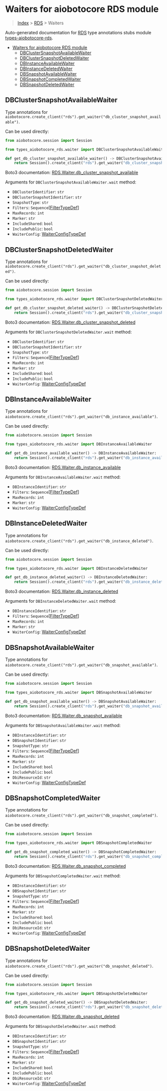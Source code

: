 <a id="waiters-for-aiobotocore-rds-module"></a>

# Waiters for aiobotocore RDS module

> [Index](..) > [RDS](.) > Waiters

Auto-generated documentation for
[RDS](https://boto3.amazonaws.com/v1/documentation/api/latest/reference/services/rds.html#RDS)
type annotations stubs module
[types-aiobotocore-rds](https://pypi.org/project/types-aiobotocore-rds/).

- [Waiters for aiobotocore RDS module](#waiters-for-aiobotocore-rds-module)
  - [DBClusterSnapshotAvailableWaiter](#dbclustersnapshotavailablewaiter)
  - [DBClusterSnapshotDeletedWaiter](#dbclustersnapshotdeletedwaiter)
  - [DBInstanceAvailableWaiter](#dbinstanceavailablewaiter)
  - [DBInstanceDeletedWaiter](#dbinstancedeletedwaiter)
  - [DBSnapshotAvailableWaiter](#dbsnapshotavailablewaiter)
  - [DBSnapshotCompletedWaiter](#dbsnapshotcompletedwaiter)
  - [DBSnapshotDeletedWaiter](#dbsnapshotdeletedwaiter)

<a id="dbclustersnapshotavailablewaiter"></a>

## DBClusterSnapshotAvailableWaiter

Type annotations for
`aiobotocore.create_client("rds").get_waiter("db_cluster_snapshot_available")`.

Can be used directly:

```python
from aiobotocore.session import Session

from types_aiobotocore_rds.waiter import DBClusterSnapshotAvailableWaiter

def get_db_cluster_snapshot_available_waiter() -> DBClusterSnapshotAvailableWaiter:
    return Session().create_client("rds").get_waiter("db_cluster_snapshot_available")
```

Boto3 documentation:
[RDS.Waiter.db_cluster_snapshot_available](https://boto3.amazonaws.com/v1/documentation/api/latest/reference/services/rds.html#RDS.Waiter.DBClusterSnapshotAvailable)

Arguments for `DBClusterSnapshotAvailableWaiter.wait` method:

- `DBClusterIdentifier`: `str`
- `DBClusterSnapshotIdentifier`: `str`
- `SnapshotType`: `str`
- `Filters`: `Sequence`\[[FilterTypeDef](./type_defs.md#filtertypedef)\]
- `MaxRecords`: `int`
- `Marker`: `str`
- `IncludeShared`: `bool`
- `IncludePublic`: `bool`
- `WaiterConfig`: [WaiterConfigTypeDef](./type_defs.md#waiterconfigtypedef)

<a id="dbclustersnapshotdeletedwaiter"></a>

## DBClusterSnapshotDeletedWaiter

Type annotations for
`aiobotocore.create_client("rds").get_waiter("db_cluster_snapshot_deleted")`.

Can be used directly:

```python
from aiobotocore.session import Session

from types_aiobotocore_rds.waiter import DBClusterSnapshotDeletedWaiter

def get_db_cluster_snapshot_deleted_waiter() -> DBClusterSnapshotDeletedWaiter:
    return Session().create_client("rds").get_waiter("db_cluster_snapshot_deleted")
```

Boto3 documentation:
[RDS.Waiter.db_cluster_snapshot_deleted](https://boto3.amazonaws.com/v1/documentation/api/latest/reference/services/rds.html#RDS.Waiter.DBClusterSnapshotDeleted)

Arguments for `DBClusterSnapshotDeletedWaiter.wait` method:

- `DBClusterIdentifier`: `str`
- `DBClusterSnapshotIdentifier`: `str`
- `SnapshotType`: `str`
- `Filters`: `Sequence`\[[FilterTypeDef](./type_defs.md#filtertypedef)\]
- `MaxRecords`: `int`
- `Marker`: `str`
- `IncludeShared`: `bool`
- `IncludePublic`: `bool`
- `WaiterConfig`: [WaiterConfigTypeDef](./type_defs.md#waiterconfigtypedef)

<a id="dbinstanceavailablewaiter"></a>

## DBInstanceAvailableWaiter

Type annotations for
`aiobotocore.create_client("rds").get_waiter("db_instance_available")`.

Can be used directly:

```python
from aiobotocore.session import Session

from types_aiobotocore_rds.waiter import DBInstanceAvailableWaiter

def get_db_instance_available_waiter() -> DBInstanceAvailableWaiter:
    return Session().create_client("rds").get_waiter("db_instance_available")
```

Boto3 documentation:
[RDS.Waiter.db_instance_available](https://boto3.amazonaws.com/v1/documentation/api/latest/reference/services/rds.html#RDS.Waiter.DBInstanceAvailable)

Arguments for `DBInstanceAvailableWaiter.wait` method:

- `DBInstanceIdentifier`: `str`
- `Filters`: `Sequence`\[[FilterTypeDef](./type_defs.md#filtertypedef)\]
- `MaxRecords`: `int`
- `Marker`: `str`
- `WaiterConfig`: [WaiterConfigTypeDef](./type_defs.md#waiterconfigtypedef)

<a id="dbinstancedeletedwaiter"></a>

## DBInstanceDeletedWaiter

Type annotations for
`aiobotocore.create_client("rds").get_waiter("db_instance_deleted")`.

Can be used directly:

```python
from aiobotocore.session import Session

from types_aiobotocore_rds.waiter import DBInstanceDeletedWaiter

def get_db_instance_deleted_waiter() -> DBInstanceDeletedWaiter:
    return Session().create_client("rds").get_waiter("db_instance_deleted")
```

Boto3 documentation:
[RDS.Waiter.db_instance_deleted](https://boto3.amazonaws.com/v1/documentation/api/latest/reference/services/rds.html#RDS.Waiter.DBInstanceDeleted)

Arguments for `DBInstanceDeletedWaiter.wait` method:

- `DBInstanceIdentifier`: `str`
- `Filters`: `Sequence`\[[FilterTypeDef](./type_defs.md#filtertypedef)\]
- `MaxRecords`: `int`
- `Marker`: `str`
- `WaiterConfig`: [WaiterConfigTypeDef](./type_defs.md#waiterconfigtypedef)

<a id="dbsnapshotavailablewaiter"></a>

## DBSnapshotAvailableWaiter

Type annotations for
`aiobotocore.create_client("rds").get_waiter("db_snapshot_available")`.

Can be used directly:

```python
from aiobotocore.session import Session

from types_aiobotocore_rds.waiter import DBSnapshotAvailableWaiter

def get_db_snapshot_available_waiter() -> DBSnapshotAvailableWaiter:
    return Session().create_client("rds").get_waiter("db_snapshot_available")
```

Boto3 documentation:
[RDS.Waiter.db_snapshot_available](https://boto3.amazonaws.com/v1/documentation/api/latest/reference/services/rds.html#RDS.Waiter.DBSnapshotAvailable)

Arguments for `DBSnapshotAvailableWaiter.wait` method:

- `DBInstanceIdentifier`: `str`
- `DBSnapshotIdentifier`: `str`
- `SnapshotType`: `str`
- `Filters`: `Sequence`\[[FilterTypeDef](./type_defs.md#filtertypedef)\]
- `MaxRecords`: `int`
- `Marker`: `str`
- `IncludeShared`: `bool`
- `IncludePublic`: `bool`
- `DbiResourceId`: `str`
- `WaiterConfig`: [WaiterConfigTypeDef](./type_defs.md#waiterconfigtypedef)

<a id="dbsnapshotcompletedwaiter"></a>

## DBSnapshotCompletedWaiter

Type annotations for
`aiobotocore.create_client("rds").get_waiter("db_snapshot_completed")`.

Can be used directly:

```python
from aiobotocore.session import Session

from types_aiobotocore_rds.waiter import DBSnapshotCompletedWaiter

def get_db_snapshot_completed_waiter() -> DBSnapshotCompletedWaiter:
    return Session().create_client("rds").get_waiter("db_snapshot_completed")
```

Boto3 documentation:
[RDS.Waiter.db_snapshot_completed](https://boto3.amazonaws.com/v1/documentation/api/latest/reference/services/rds.html#RDS.Waiter.DBSnapshotCompleted)

Arguments for `DBSnapshotCompletedWaiter.wait` method:

- `DBInstanceIdentifier`: `str`
- `DBSnapshotIdentifier`: `str`
- `SnapshotType`: `str`
- `Filters`: `Sequence`\[[FilterTypeDef](./type_defs.md#filtertypedef)\]
- `MaxRecords`: `int`
- `Marker`: `str`
- `IncludeShared`: `bool`
- `IncludePublic`: `bool`
- `DbiResourceId`: `str`
- `WaiterConfig`: [WaiterConfigTypeDef](./type_defs.md#waiterconfigtypedef)

<a id="dbsnapshotdeletedwaiter"></a>

## DBSnapshotDeletedWaiter

Type annotations for
`aiobotocore.create_client("rds").get_waiter("db_snapshot_deleted")`.

Can be used directly:

```python
from aiobotocore.session import Session

from types_aiobotocore_rds.waiter import DBSnapshotDeletedWaiter

def get_db_snapshot_deleted_waiter() -> DBSnapshotDeletedWaiter:
    return Session().create_client("rds").get_waiter("db_snapshot_deleted")
```

Boto3 documentation:
[RDS.Waiter.db_snapshot_deleted](https://boto3.amazonaws.com/v1/documentation/api/latest/reference/services/rds.html#RDS.Waiter.DBSnapshotDeleted)

Arguments for `DBSnapshotDeletedWaiter.wait` method:

- `DBInstanceIdentifier`: `str`
- `DBSnapshotIdentifier`: `str`
- `SnapshotType`: `str`
- `Filters`: `Sequence`\[[FilterTypeDef](./type_defs.md#filtertypedef)\]
- `MaxRecords`: `int`
- `Marker`: `str`
- `IncludeShared`: `bool`
- `IncludePublic`: `bool`
- `DbiResourceId`: `str`
- `WaiterConfig`: [WaiterConfigTypeDef](./type_defs.md#waiterconfigtypedef)
